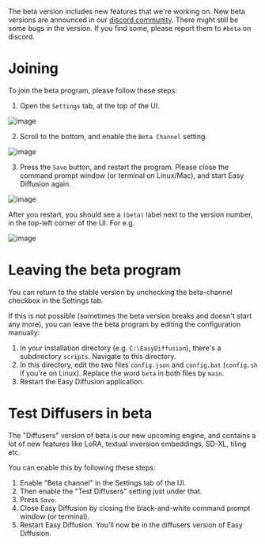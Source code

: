 The beta version includes new features that we're working on. New beta versions are announced
in our [discord community](https://discord.com/invite/u9yhsFmEkB). 
There might still be some bugs in the version. If you find some, please report them to `#beta`
on discord.

# Joining
To join the beta program, please follow these steps:
1. Open the `Settings` tab, at the top of the UI.

![image](https://user-images.githubusercontent.com/844287/227228217-c38e29cc-852c-4a94-91e4-392e9b067720.png)

2. Scroll to the bottom, and enable the `Beta Channel` setting.

![image](https://user-images.githubusercontent.com/844287/227228319-16f323ab-2b71-4497-93ef-e81168315b14.png)

3. Press the `Save` button, and restart the program. Please close the command prompt window (or terminal on Linux/Mac), and start Easy Diffusion again.

![image](https://user-images.githubusercontent.com/844287/227228576-45a9a3f8-80c6-4a37-9084-e11dcb934a61.png)

After you restart, you should see a `(beta)` label next to the version number, in the top-left corner of the UI. For e.g. 

![image](https://user-images.githubusercontent.com/844287/227228821-f361fb8f-8ff2-4174-9aad-33353a8a4af5.png)

# Leaving the beta program
You can return to the stable version by unchecking the beta-channel checkbox in the Settings tab.

If this is not possible (sometimes the beta version breaks and doesn't start any more), you can leave
the beta program by editing the configuration manually:
1. In your installation directory (e.g. `C:\EasyDiffusion`), there's a subdirectory `scripts`. 
    Navigate to this directory.
2. In this directory, edit the two files `config.json` and `config.bat` (`config.sh` if you're on Linux).
    Replace the word `beta` in both files by `main`.
3. Restart the Easy Diffusion application.

# Test Diffusers in beta
The "Diffusers" version of beta is our new upcoming engine, and contains a lot of new features like LoRA, textual inversion embeddings, SD-XL, tiling etc.

You can enable this by following these steps:
1. Enable "Beta channel" in the Settings tab of the UI.
2. Then enable the "Test Diffusers" setting just under that.
3. Press `Save`.
4. Close Easy Diffusion by closing the black-and-white command prompt window (or terminal).
5. Restart Easy Diffusion. You'll now be in the diffusers version of Easy Diffusion.